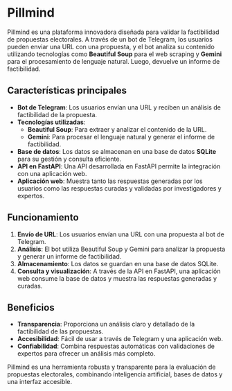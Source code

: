 # Pillmind

Pillmind es una plataforma innovadora diseñada para validar la factibilidad de propuestas electorales. A través de un bot de Telegram, los usuarios pueden enviar una URL con una propuesta, y el bot analiza su contenido utilizando tecnologías como **Beautiful Soup** para el web scraping y **Gemini** para el procesamiento de lenguaje natural. Luego, devuelve un informe de factibilidad.

## Características principales

- **Bot de Telegram**: Los usuarios envían una URL y reciben un análisis de factibilidad de la propuesta.
- **Tecnologías utilizadas**:
  - **Beautiful Soup**: Para extraer y analizar el contenido de la URL.
  - **Gemini**: Para procesar el lenguaje natural y generar el informe de factibilidad.
- **Base de datos**: Los datos se almacenan en una base de datos **SQLite** para su gestión y consulta eficiente.
- **API en FastAPI**: Una API desarrollada en FastAPI permite la integración con una aplicación web.
- **Aplicación web**: Muestra tanto las respuestas generadas por los usuarios como las respuestas curadas y validadas por investigadores y expertos.

## Funcionamiento

1. **Envío de URL**: Los usuarios envían una URL con una propuesta al bot de Telegram.
2. **Análisis**: El bot utiliza Beautiful Soup y Gemini para analizar la propuesta y generar un informe de factibilidad.
3. **Almacenamiento**: Los datos se guardan en una base de datos SQLite.
4. **Consulta y visualización**: A través de la API en FastAPI, una aplicación web consume la base de datos y muestra las respuestas generadas y curadas.

## Beneficios

- **Transparencia**: Proporciona un análisis claro y detallado de la factibilidad de las propuestas.
- **Accesibilidad**: Fácil de usar a través de Telegram y una aplicación web.
- **Confiabilidad**: Combina respuestas automáticas con validaciones de expertos para ofrecer un análisis más completo.

Pillmind es una herramienta robusta y transparente para la evaluación de propuestas electorales, combinando inteligencia artificial, bases de datos y una interfaz accesible.
